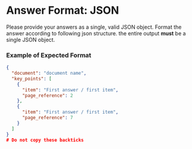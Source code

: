 # Answer Format: JSON

Please provide your answers as a single, valid JSON object. Format the answer according to following json structure. the entire output **must** be a single JSON object.

### Example of Expected Format

```json # Do not copy this line with backticks
{
  "document": "document name",
  "key_points": [
    {
      "item": "First answer / first item",
      "page_reference": 2
    },
    {
      "item": "First answer / first item",
      "page_reference": 7
    }
  ]
}
# Do not copy these backticks
```
